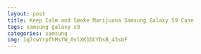 ```yaml
---
layout: post
title: Keep Calm and Smoke Marijuana Samsung Galaxy S9 Case
tags: samsung galaxy s9
categories: samsung
img: 1q7cwYrpfhMsfW_0vlXK1DCYDsB_43sbF
---
```

